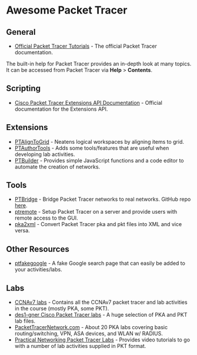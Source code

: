 # Awesome Packet Tracer

## General

- [Official Packet Tracer Tutorials](https://tutorials.ptnetacad.net/) - The official Packet Tracer documentation.

The built-in help for Packet Tracer provides an in-depth look at many topics. It can be accessed from Packet Tracer via **Help** > **Contents**.

## Scripting

- [Cisco Packet Tracer Extensions API Documentation](https://tutorials.ptnetacad.net/help/default/IpcAPI/index.html) - Official documentation for the Extensions API.

## Extensions

- [PTAlignToGrid](https://github.com/kimmknight/PTAlignToGrid) - Neatens logical workspaces by aligning items to grid.
- [PTAuthorTools](https://github.com/kimmknight/PTAuthorTools) - Adds some tools/features that are useful when developing lab activities.
- [PTBuilder](https://github.com/kimmknight/PTBuilder) - Provides simple JavaScript functions and a code editor to automate the creation of networks.

## Tools

- [PTBridge](https://www.packettracernetwork.com/features/real-network-connection.html) - Bridge Packet Tracer networks to real networks. GitHub repo [here](https://github.com/andiwand/ptbridge).
- [ptremote](https://github.com/cnkang/ptremote) - Setup Packet Tracer on a server and provide users with remote access to the GUI.
- [pka2xml](https://github.com/mircodz/pka2xml) - Convert Packet Tracer pka and pkt files into XML and vice versa.

## Other Resources
- [ptfakegoogle](https://github.com/kimmknight/ptfakegoogle) - A fake Google search page that can easily be added to your activities/labs.

## Labs
- [CCNAv7 labs](https://github.com/GibJaf/CCNAv7) - Contains all the CCNAv7 packet tracer and lab activities in the course (mostly PKA, some PKT).
- [des1-gner Cisco Packet Tracer labs](https://github.com/des1-gner/Cisco-Packet-Tracer) - A huge selection of PKA and PKT lab files.
- [PacketTracerNetwork.com](https://www.packettracernetwork.com/labs/packettracerlabs.html)  - About 20 PKA labs covering basic routing/switching, VPN, ASA devices, and WLAN w/ RADIUS.
- [Practical Networking Packet Tracer Labs](https://www.practicalnetworking.net/stand-alone/packet-tracer-labs/) - Provides video tutorials to go with a number of lab activities supplied in PKT format.
